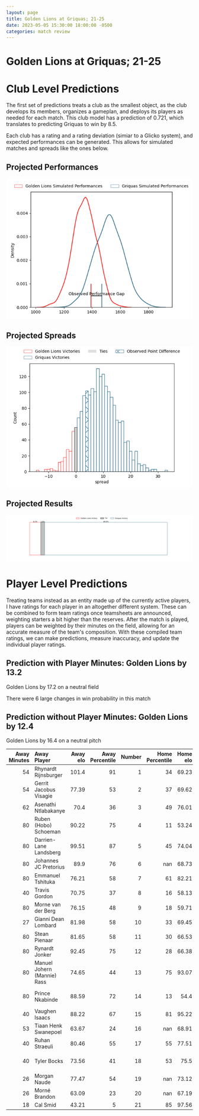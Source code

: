 ```yaml
---  
layout: page  
title: Golden Lions at Griquas; 21-25  
date: 2023-05-05 15:30:00 18:00:00 -0500  
categories: match review  
---
```

# Golden Lions at Griquas; 21-25

# Club Level Predictions


The first set of predictions treats a club as the smallest object, as the club develops its members, organizes a gameplan, and deploys its players as needed for each match. This club model has a prediction of 0.721, which translates to predicting Griquas to win by 8.5.

Each club has a rating and a rating deviation (simiar to a Glicko system), and expected performances can be generated. This allows for simulated matches and spreads like the ones below.
## Projected Performances


![Projected Performances](plots/performances_2023-05-05-Griquas-GoldenLions.png)
## Projected Spreads


![Projected Spreads](plots/spreads_2023-05-05-Griquas-GoldenLions.png)
## Projected Results


![Projected Results](plots/resultbar_2023-05-05-Griquas-GoldenLions.png)
# Player Level Predictions


Treating teams instead as an entity made up of the currently active players, I have ratings for each player in an altogether different system. These can be combined to form team ratings once teamsheets are announced, weighting starters a bit higher than the reserves. After the match is played, players can be weighted by their minutes on the field, allowing for an accurate measure of the team's composition. With these compiled team ratings, we can make predictions, measure inaccuracy, and update the individual player ratings.
## Prediction with Player Minutes: Golden Lions by 13.2


Golden Lions by 17.2 on a neutral field

There were 6 large changes in win probability in this match
## Prediction without Player Minutes: Golden Lions by 12.4


Golden Lions by 16.4 on a neutral pitch



|   Away Minutes | Away Player                 |   Away elo |   Away Percentile |   Number |   Home Percentile |   Home elo | Home Player                |   Home Minutes |
|---------------:|:----------------------------|-----------:|------------------:|---------:|------------------:|-----------:|:---------------------------|---------------:|
|             54 | Rhynardt Rijnsburger        |     101.4  |                91 |        1 |                34 |      69.23 | Cebolenkosi Dlamini        |             59 |
|             54 | Gerrit Jacobus Visagie      |      77.39 |                53 |        2 |                37 |      69.62 | Janco Uys                  |             59 |
|             62 | Asenathi Ntlabakanye        |      70.4  |                36 |        3 |                49 |      76.01 | Janu Botha                 |             59 |
|             80 | Ruben (Hobo) Schoeman       |      90.22 |                75 |        4 |                11 |      53.24 | Derrick Pretorius          |             80 |
|             80 | Darrien-Lane Landsberg      |      99.51 |                87 |        5 |                45 |      74.04 | Albert Liebenberg          |             59 |
|             80 | Johannes JC Pretorius       |      89.9  |                76 |        6 |               nan |      68.73 | Thabo Ndimande             |             80 |
|             80 | Emmanuel Tshituka           |      76.21 |                58 |        7 |                61 |      82.21 | Hanru Sirgel               |             63 |
|             40 | Travis Gordon               |      70.75 |                37 |        8 |                16 |      58.13 | Carl Els                   |             80 |
|             80 | Morne van der Berg          |      76.15 |                48 |        9 |                18 |      59.71 | Johan Mulder               |             80 |
|             27 | Gianni Dean Lombard         |      81.98 |                58 |       10 |                33 |      69.45 | Lubabalo Dobela            |             80 |
|             80 | Stean Pienaar               |      81.65 |                58 |       11 |                30 |      66.53 | Sakoyisa Makata            |             80 |
|             80 | Rynardt Jonker              |      92.45 |                75 |       12 |                28 |      66.38 | Tertius Kruger             |             80 |
|             80 | Manuel Johern (Mannie) Rass |      74.65 |                44 |       13 |                75 |      93.07 | Jay Cee Nel                |             59 |
|             80 | Prince Nkabinde             |      88.59 |                72 |       14 |                13 |      54.4  | Rosco Shane Specman        |             80 |
|             40 | Vaughen Isaacs              |      88.22 |                67 |       15 |                81 |      95.22 | Ashlon Davids              |             80 |
|             53 | Tiaan Henk Swanepoel        |      63.67 |                24 |       16 |               nan |      68.91 | Justin Forwood             |             21 |
|             40 | Ruhan Straeuli              |      80.46 |                55 |       17 |                55 |      77.51 | Edward Davids              |             21 |
|             40 | Tyler Bocks                 |      73.56 |                41 |       18 |                53 |      75.5  | George Alexander Whitehead |             21 |
|             26 | Morgan Naude                |      77.47 |                54 |       19 |               nan |      73.12 | Sean Swart                 |             21 |
|             26 | Morné Brandon               |      63.09 |                23 |       20 |               nan |      67.19 | Dylan Sjoblom              |             21 |
|             18 | Cal Smid                    |      43.21 |                 5 |       21 |                85 |      97.56 | Niel Otto                  |             17 |

